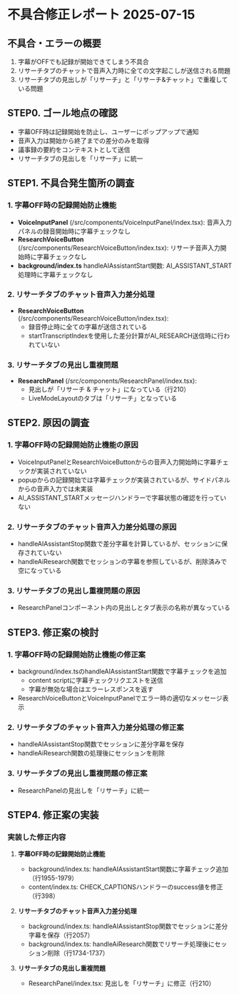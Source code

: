 # 不具合修正レポート 2025-07-15

## 不具合・エラーの概要
1. 字幕がOFFでも記録が開始できてしまう不具合
2. リサーチタブのチャットで音声入力時に全ての文字起こしが送信される問題
3. リサーチタブの見出しが「リサーチ」と「リサーチ&チャット」で重複している問題

## STEP0. ゴール地点の確認
- 字幕OFF時は記録開始を防止し、ユーザーにポップアップで通知
- 音声入力は開始から終了までの差分のみを取得
- 議事録の要約をコンテキストとして送信
- リサーチタブの見出しを「リサーチ」に統一

## STEP1. 不具合発生箇所の調査

### 1. 字幕OFF時の記録開始防止機能
- **VoiceInputPanel** (/src/components/VoiceInputPanel/index.tsx): 音声入力パネルの録音開始時に字幕チェックなし
- **ResearchVoiceButton** (/src/components/ResearchVoiceButton/index.tsx): リサーチ音声入力開始時に字幕チェックなし
- **background/index.ts** handleAIAssistantStart関数: AI_ASSISTANT_START処理時に字幕チェックなし

### 2. リサーチタブのチャット音声入力差分処理
- **ResearchVoiceButton** (/src/components/ResearchVoiceButton/index.tsx): 
  - 録音停止時に全ての字幕が送信されている
  - startTranscriptIndexを使用した差分計算がAI_RESEARCH送信時に行われていない

### 3. リサーチタブの見出し重複問題
- **ResearchPanel** (/src/components/ResearchPanel/index.tsx): 
  - 見出しが「リサーチ & チャット」になっている（行210）
  - LiveModeLayoutのタブは「リサーチ」となっている

## STEP2. 原因の調査

### 1. 字幕OFF時の記録開始防止機能の原因
- VoiceInputPanelとResearchVoiceButtonからの音声入力開始時に字幕チェックが実装されていない
- popupからの記録開始では字幕チェックが実装されているが、サイドパネルからの音声入力では未実装
- AI_ASSISTANT_STARTメッセージハンドラーで字幕状態の確認を行っていない

### 2. リサーチタブのチャット音声入力差分処理の原因
- handleAIAssistantStop関数で差分字幕を計算しているが、セッションに保存されていない
- handleAiResearch関数でセッションの字幕を参照しているが、削除済みで空になっている

### 3. リサーチタブの見出し重複問題の原因
- ResearchPanelコンポーネント内の見出しとタブ表示の名称が異なっている

## STEP3. 修正案の検討

### 1. 字幕OFF時の記録開始防止機能の修正案
- background/index.tsのhandleAIAssistantStart関数で字幕チェックを追加
  - content scriptに字幕チェックリクエストを送信
  - 字幕が無効な場合はエラーレスポンスを返す
- ResearchVoiceButtonとVoiceInputPanelでエラー時の適切なメッセージ表示

### 2. リサーチタブのチャット音声入力差分処理の修正案
- handleAIAssistantStop関数でセッションに差分字幕を保存
- handleAiResearch関数の処理後にセッションを削除

### 3. リサーチタブの見出し重複問題の修正案
- ResearchPanelの見出しを「リサーチ」に統一

## STEP4. 修正案の実装

### 実装した修正内容

1. **字幕OFF時の記録開始防止機能**
   - background/index.ts: handleAIAssistantStart関数に字幕チェック追加（行1955-1979）
   - content/index.ts: CHECK_CAPTIONSハンドラーのsuccess値を修正（行398）

2. **リサーチタブのチャット音声入力差分処理**
   - background/index.ts: handleAIAssistantStop関数でセッションに差分字幕を保存（行2057）
   - background/index.ts: handleAiResearch関数でリサーチ処理後にセッション削除（行1734-1737）

3. **リサーチタブの見出し重複問題**
   - ResearchPanel/index.tsx: 見出しを「リサーチ」に修正（行210）